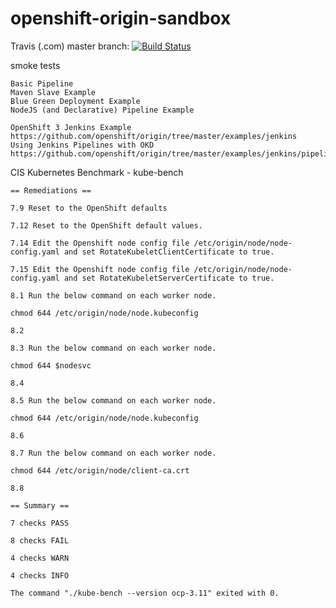 # openshift-origin-sandbox

Travis (.com) master branch:
[![Build Status](https://travis-ci.com/githubfoam/openshift-origin-sandbox.svg?branch=dev)](https://travis-ci.com/githubfoam/openshift-origin-sandbox)  

smoke tests
~~~~
Basic Pipeline
Maven Slave Example
Blue Green Deployment Example
NodeJS (and Declarative) Pipeline Example

OpenShift 3 Jenkins Example
https://github.com/openshift/origin/tree/master/examples/jenkins
Using Jenkins Pipelines with OKD
https://github.com/openshift/origin/tree/master/examples/jenkins/pipeline
~~~~
CIS Kubernetes Benchmark - kube-bench
~~~~
== Remediations ==

7.9 Reset to the OpenShift defaults

7.12 Reset to the OpenShift default values.

7.14 Edit the Openshift node config file /etc/origin/node/node-config.yaml and set RotateKubeletClientCertificate to true.

7.15 Edit the Openshift node config file /etc/origin/node/node-config.yaml and set RotateKubeletServerCertificate to true.

8.1 Run the below command on each worker node.

chmod 644 /etc/origin/node/node.kubeconfig

8.2

8.3 Run the below command on each worker node.

chmod 644 $nodesvc

8.4

8.5 Run the below command on each worker node.

chmod 644 /etc/origin/node/node.kubeconfig

8.6

8.7 Run the below command on each worker node.

chmod 644 /etc/origin/node/client-ca.crt

8.8

== Summary ==

7 checks PASS

8 checks FAIL

4 checks WARN

4 checks INFO

The command "./kube-bench --version ocp-3.11" exited with 0.
~~~~
